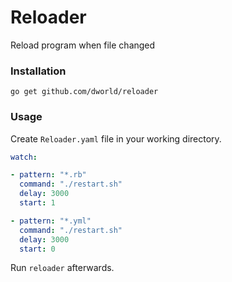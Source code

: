 Reloader
==

Reload program when file changed


### Installation
```
go get github.com/dworld/reloader
```


### Usage

Create ``Reloader.yaml`` file in your working directory.

```yaml
watch:

- pattern: "*.rb"
  command: "./restart.sh"
  delay: 3000
  start: 1

- pattern: "*.yml"
  command: "./restart.sh"
  delay: 3000
  start: 0
```

Run ``reloader`` afterwards.
